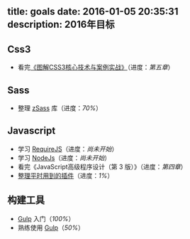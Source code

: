 title: goals
date: 2016-01-05 20:35:31
description: 2016年目标
---

## Css3 ##

- 看完[《图解CSS3核心技术与案例实战》](http://www.w3cplus.com/book-comment.html)（进度：*第五章*）

## Sass ##

- 整理 [zSass](https://github.com/zhuyujia/zSass) 库（进度：*70%*）

## Javascript ##

- 学习 [RequireJS](http://www.requirejs.cn/)（进度：*尚未开始*）
- 学习 [NodeJs](http://www.lvtao.net/content/book/node.js.htm)（进度：*尚未开始*）
- 看完《JavaScript高级程序设计（第 3 版）》（进度：*第四章*）
- [整理平时用到的插件](/plugins.html)（进度：*1%*）

## 构建工具 ##

- [Gulp](http://www.gulpjs.com.cn/) 入门（*100%*）
- 熟练使用 [Gulp](http://www.gulpjs.com.cn/)（*50%*）